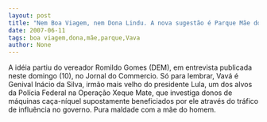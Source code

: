 ```yaml
---
layout: post
title: "Nem Boa Viagem, nem Dona Lindu. A nova sugestão é Parque Mãe do Vavá"
date: 2007-06-11
tags: boa viagem,dona,mãe,parque,Vava
author: None
---
```

A id&eacute;ia partiu do vereador Romildo Gomes (DEM), em entrevista publicada neste domingo (10), no Jornal do Commercio. S&oacute; para lembrar, Vav&aacute; &eacute; Genival In&aacute;cio da Silva, irm&atilde;o mais velho do presidente Lula,&nbsp;um dos alvos da Pol&iacute;cia Federal na Opera&ccedil;&atilde;o Xeque Mate, que investiga donos de m&aacute;quinas ca&ccedil;a-n&iacute;quel supostamente beneficiados por ele atrav&eacute;s do tr&aacute;fico de influ&ecirc;ncia no governo.&nbsp;Pura maldade com a m&atilde;e do homem. 